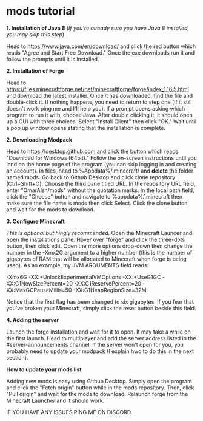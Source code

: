 # mods tutorial
**1. Installation of Java 8** (*If you're already sure you have Java 8 installed, you may skip this step*)

Head to https://www.java.com/en/download/ and click the red button which reads "Agree and Start Free Download."
Once the exe downloads run it and follow the prompts until it is installed.

**2. Installation of Forge**

Head to https://files.minecraftforge.net/net/minecraftforge/forge/index_1.16.5.html and download the latest installer.
Once it has downloaded, find the file and double-click it. If nothing happens, you need to return to step one (if it still doesn't work ping me and I'll help you). 
If a prompt opens asking which program to run it with, choose Java.
After double clicking it, it should open up a GUI with three choices. Select "Install Client" then click "OK."
Wait until a pop up window opens stating that the installation is complete.

**2. Downloading Modpack**

Head to https://desktop.github.com and click the button which reads "Download for Windows (64bit)."
Follow the on-screen instructions until you land on the home page of the program (you can skip logging in and creating an account).
In files, head to %Appdata%/.minecraft/ and **delete** the folder named mods.
Go back to Github Desktop and click clone repository (Ctrl+Shift+O).
Choose the third pane titled URL. In the repository URL field, enter "OmarAlsh/mods" without the quotation marks.
In the local path field, click the "Choose" button and navigate to %appdata%/.minecraft then make sure the file name is mods then click Select.
Click the clone button and wait for the mods to download.

**3. Configure Minecraft**

*This is optional but hihgly recommended.*
Open the Minecraft Launcer and open the installations pane. Hover over "forge" and click the three-dots button, then click edit.
Open the more options drop-down then change the number in the -Xmx2G argument to a higher number (this is the number of gigabytes of RAM that will be allocated to Minecraft when forge is being used).
As an example, my JVM ARGUMENTS field reads: 

-Xmx6G -XX:+UnlockExperimentalVMOptions -XX:+UseG1GC -XX:G1NewSizePercent=20 -XX:G1ReservePercent=20 -XX:MaxGCPauseMillis=50 -XX:G1HeapRegionSize=32M

Notice that the first flag has been changed to six gigabytes. If you fear that you've broken your Minecraft, simply click the reset button beside this field.

**4. Adding the server**

Launch the forge installation and wait for it to open. It may take a while on the first launch.
Head to multiplayer and add the server address listed in the #server-announcements channel.
If the server won't open for you, you probably need to update your modpack (I explain hwo to do this in the next section).


**How to update  your mods list**

Adding new mods is easy using Github Desktop.
Simply open the program and click the "Fetch origin" button while in the mods repository.
Then, click "Pull origin" and wait for the mods to download.
Relaunch forge from the Minecraft Launcher and it should work.

IF YOU HAVE ANY ISSUES PING ME ON DISCORD.
